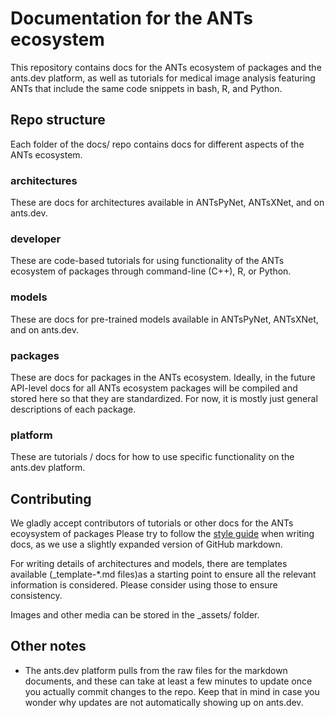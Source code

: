 # Documentation for the ANTs ecosystem

This repository contains docs for the ANTs ecosystem of packages and the ants.dev platform, as well as tutorials for medical image analysis featuring ANTs that include the same code snippets in bash, R, and Python.

## Repo structure

Each folder of the docs/ repo contains docs for different aspects of the ANTs ecosystem.

### architectures

These are docs for architectures available in ANTsPyNet, ANTsXNet, and on ants.dev.

### developer

These are code-based tutorials for using functionality of the ANTs ecosystem of packages through command-line (C++), R, or Python.

### models

These are docs for pre-trained models available in ANTsPyNet, ANTsXNet, and on ants.dev.

### packages

These are docs for packages in the ANTs ecosystem. Ideally, in the future API-level docs for all ANTs ecosystem packages will be compiled and stored here so that they are standardized. For now, it is mostly just general descriptions of each package.

### platform

These are tutorials / docs for how to use specific functionality on the ants.dev platform.

## Contributing

We gladly accept contributors of tutorials or other docs for the ANTs ecoysystem of packages Please try to follow the [style guide](https://www.github.com/ncullen93/docs/style.md) when writing docs, as we use a slightly expanded version of GitHub markdown.

For writing details of architectures and models, there are templates available (\_template-\*.md files)as a starting point to ensure all the relevant information is considered. Please consider using those to ensure consistency.

Images and other media can be stored in the \_assets/ folder.

## Other notes

- The ants.dev platform pulls from the raw files for the markdown documents, and these can take at least a few minutes to update once you actually commit changes to the repo. Keep that in mind in case you wonder why updates are not automatically showing up on ants.dev.
